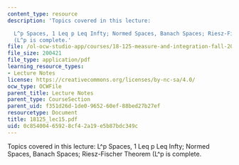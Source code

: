 ```yaml
---
content_type: resource
description: 'Topics covered in this lecture:

  L^p Spaces, 1 Leq p Leq Infty; Normed Spaces, Banach Spaces; Riesz-Fischer Theorem
  (L^p is complete.'
file: /ol-ocw-studio-app/courses/18-125-measure-and-integration-fall-2003/0c85400465928cf42a19e5b87bdc349c_18125_lec15.pdf
file_size: 200421
file_type: application/pdf
learning_resource_types:
- Lecture Notes
license: https://creativecommons.org/licenses/by-nc-sa/4.0/
ocw_type: OCWFile
parent_title: Lecture Notes
parent_type: CourseSection
parent_uid: f351d26d-1de0-9652-60ef-88bed27b27ef
resourcetype: Document
title: 18125_lec15.pdf
uid: 0c854004-6592-8cf4-2a19-e5b87bdc349c
---
```

Topics covered in this lecture:
L^p Spaces, 1 Leq p Leq Infty; Normed Spaces, Banach Spaces; Riesz-Fischer Theorem (L^p is complete.